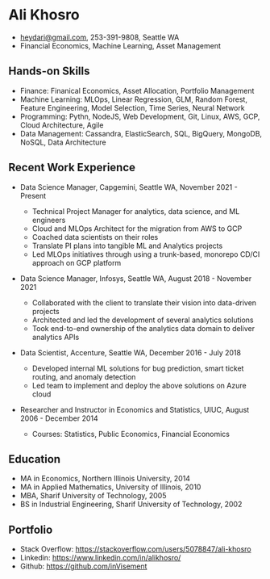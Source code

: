 # Ali Khosro
- heydari@gmail.com, 253-391-9808, Seattle WA
- Financial Economics, Machine Learning, Asset Management

## Hands-on Skills

-   Finance: Finanical Economics, Asset Allocation, Portfolio Management
-   Machine Learning: MLOps, Linear Regression, GLM, Random Forest, Feature Engineering, Model Selection, Time Series, Neural Network
-   Programming: Pythn, NodeJS, Web Development, Git, Linux, AWS, GCP, Cloud Architecture, Agile
-   Data Management: Cassandra, ElasticSearch, SQL, BigQuery, MongoDB, NoSQL, Data Architecture

## Recent Work Experience

-   Data Science Manager, Capgemini, Seattle WA, November 2021 - Present

    -   Technical Project Manager for analytics, data science, and ML engineers
    -   Cloud and MLOps Architect for the migration from AWS to GCP
    -   Coached data scientists on their roles
    -   Translate PI plans into tangible ML and Analytics projects
    -   Led MLOps initiatives through using a trunk-based, monorepo CD/CI approach on GCP platform

-   Data Science Manager, Infosys, Seattle WA, August 2018 - November 2021

    -   Collaborated with the client to translate their vision into data-driven projects
    -   Architected and led the development of several analytics solutions
    -   Took end-to-end ownership of the analytics data domain to deliver analytics APIs

-   Data Scientist, Accenture, Seattle WA, December 2016 - July 2018

    -   Developed internal ML solutions for bug prediction, smart ticket routing, and anomaly detection
    -   Led team to implement and deploy the above solutions on Azure cloud

-   Researcher and Instructor in Economics and Statistics, UIUC, August 2006 - December 2014

    -   Courses: Statistics, Public Economics, Financial Economics


## Education

-   MA in Economics, Northern Illinois University, 2014
-   MA in Applied Mathematics, University of Illinois, 2010
-   MBA, Sharif University of Technology, 2005
-   BS in Industrial Engineering, Sharif University of Technology, 2002

## Portfolio

-   Stack Overflow: https://stackoverflow.com/users/5078847/ali-khosro
-   Linkedin: https://www.linkedin.com/in/alikhosro/
-   Github: https://github.com/inVisement
